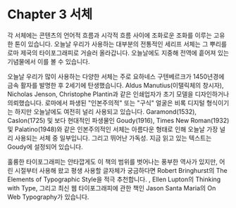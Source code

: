 # Chapter 3 서체

각 서체에는 콘텐츠의 언어적 흐름과 시각적 흐름 사이에 조화로운 조화를 이루는 고유한 톤이 있습니다. 오늘날 우리가 사용하는 대부분의 전통적인 세리프 서체는 그 뿌리를 로마 제국의 타이포그래피로 거슬러 올라갑니다. 오늘날에도 지중해 전역에 흩어져 있는 기념물에서 이를 볼 수 있습니다.

오늘날 우리가 많이 사용하는 다양한 서체는 주로 요하네스 구텐베르크가 1450년경에 금속 활자를 발명한 후 2세기에 탄생했습니다. Aldus Manutius(이탤릭체의 창시자), Nicholas Jenson, Christophe Plantin과 같은 인쇄업자가 초기 모델을 디자인하거나 의뢰했습니다. 로마에서 파생된 "인본주의적" 또는 "구식" 얼굴은 비록 디지털 형식이기는 하지만 오늘날에도 여전히 널리 사용되고 있습니다. Garamond(1532), Caslon(1725) 및 보다 현대적인 파생물인 Goudy(1916), Times New Roman(1932) 및 Palatino(1948)와 같은 인본주의적인 서체는 아름다운 형태로 인해 오늘날 가장 널리 사용되는 서체 중 일부입니다. 그리고 뛰어난 가독성. 지금 읽고 있는 텍스트는 Goudy에 설정되어 있습니다.

훌륭한 타이포그래피는 안타깝게도 이 책의 범위를 벗어나는 풍부한 역사가 있지만, 어린 시절부터 사용해 왔고 평생 사용할 글자체가 궁금하다면 Robert Bringhurst의 The Elements of Typographic Style을 적극 추천합니다. , Ellen Lupton의 Thinking with Type, 그리고 최신 웹 타이포그래피에 관한 책인 Jason Santa Maria의 On Web Typography가 있습니다.
